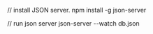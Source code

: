 // install JSON server. 
npm install -g json-server

// run json server
json-server --watch db.json
